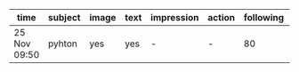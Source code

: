 |time            | subject | image | text | impression | action | following | follower|
|-------------   |---------|------ |------|------------|--------|-----------|---------|
|25 Nov 09:50    | pyhton  | yes   | yes  |    -       |  -     | 80        | 17      |
